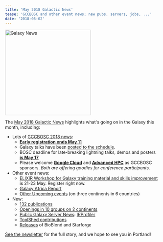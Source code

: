 ```yaml
---
title: 'May 2018 Galactic News'
tease: 'GCCBOSC and other event news; new pubs, servers, jobs, ...'
date: '2018-05-02'
---
```

[<img class="pull-right" src="/src/news/2018-05-galaxy-update/2018-05-news-summary.png" alt="Galaxy News" width="280" />](/src/galaxy-updates/2018-05/index.md>)

The [May 2018 Galactic News](/src/galaxy-updates/2018-05/index.md) highlights what's going on in the Galaxy this month, including:

* Lots of [GCCBOSC 2018 news](/src/galaxy-updates/2018-04/index.md#gccbosc-2018):
  * **[Early registration ends May 11](/src/galaxy-updates/2018-05/index.md#early-registration-ends-may-11)**
  * Galaxy talks have been [posted to the schedule](/src/galaxy-updates/2018-05/index.md#gcc2018-schedule-posted).
  * BOSC deadline for late-breaking lightning talks, demos and posters **[is May 17](/src/galaxy-updates/2018-05/index.md#bosc-deadline-for-late-breaking-lightning-talks-demos-and-posters-is-may-17)**
  * Please welcome **[Google Cloud](/src/galaxy-updates/2018-05/index.md#gigascience-and-oxford-university-press)** and **[Advanced HPC](/src/galaxy-updates/2018-05/index.md#advanced-hpc)**  as GCCBOSC sponsors.  *Both are offering goodies for conference participants.*
* Other event news:
  * [ELIXIR Workshop for Galaxy training material and skills improvement](/src/galaxy-updates/2018-05/index.md#elixir-workshop-for-galaxy-training-material-and-skills-improvement) is 21-23 May.  Register right now.
  * [Galaxy Africa Report](/src/galaxy-updates/2018-05/index.md#galaxy-africa-report)
  * [Other Upcoming events](/src/galaxy-updates/2018-05/index.md#upcoming-events) (on three continents in 6 countries)
* New:
  * [132 publications](/src/galaxy-updates/2018-05/index.md#publications)
  * [Openings in 10 groups on 2 continents](/src/galaxy-updates/2018-05/index.md#whos-hiring)
  * [Public Galaxy Server News](/src/galaxy-updates/2018-05/index.md#public-galaxy-server-news): [IRProfiler](/src/galaxy-updates/2018-05/index.md#irprofiler) 
  * [ToolShed contributions](/src/galaxy-updates/2018-05/index.md#toolshed-contributions)
  * [Releases](/src/galaxy-updates/2018-05/index.md#releases) of BioBlend and Starforge

[See the newsletter](/src/galaxy-updates/2018-05/index.md) for the full story, and we hope to see you in Portland!
